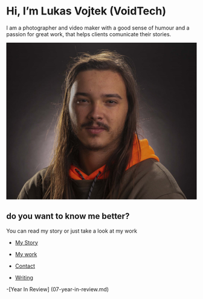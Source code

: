 # Hi, I’m Lukas Vojtek (VoidTech)
I am a photographer and video maker with a good sense of humour and a passion for great work, that helps clients comunicate their stories.

![Hi thats me](/portret2.jpg) 
## do you want to know me better?
You can read my story or just take a look at my work

- [My Story](/aboutme.md) <!-- Step out of this folder and link to your home page. See: Step 2 -->
- [My work](/work.md)

- [Contact](Contact.md)

- [Writing](Writing.md)

-[Year In Review] (07-year-in-review.md)


